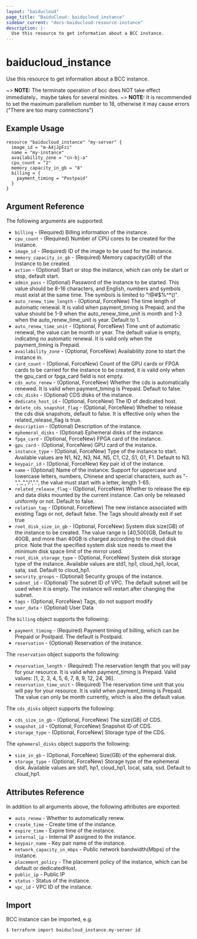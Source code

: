 ```yaml
---
layout: "baiducloud"
page_title: "BaiduCloud: baiducloud_instance"
sidebar_current: "docs-baiducloud-resource-instance"
description: |-
  Use this resource to get information about a BCC instance.
---
```


# baiducloud_instance

Use this resource to get information about a BCC instance.

~> **NOTE:** The terminate operation of bcc does NOT take effect immediately，maybe takes for several minites.
~> **NOTE:** It is recommended to set the maximum parallelism number to 18, otherwise it may cause errors ("There are too many connections")

## Example Usage

```hcl
resource "baiducloud_instance" "my-server" {
  image_id = "m-A4jJpFzi"
  name = "my-instance"
  availability_zone = "cn-bj-a"
  cpu_count = "2"
  memory_capacity_in_gb = "8"
  billing = {
    payment_timing = "Postpaid"
  }
}
```

## Argument Reference

The following arguments are supported:

* `billing` - (Required) Billing information of the instance.
* `cpu_count` - (Required) Number of CPU cores to be created for the instance.
* `image_id` - (Required) ID of the image to be used for the instance.
* `memory_capacity_in_gb` - (Required) Memory capacity(GB) of the instance to be created.
* `action` - (Optional) Start or stop the instance, which can only be start or stop, default start.
* `admin_pass` - (Optional) Password of the instance to be started. This value should be 8-16 characters, and English, numbers and symbols must exist at the same time. The symbols is limited to "!@#$%^*()".
* `auto_renew_time_length` - (Optional, ForceNew) The time length of automatic renewal. It is valid when payment_timing is Prepaid, and the value should be 1-9 when the auto_renew_time_unit is month and 1-3 when the auto_renew_time_unit is year. Default to 1.
* `auto_renew_time_unit` - (Optional, ForceNew) Time unit of automatic renewal, the value can be month or year. The default value is empty, indicating no automatic renewal. It is valid only when the payment_timing is Prepaid.
* `availability_zone` - (Optional, ForceNew) Availability zone to start the instance in.
* `card_count` - (Optional, ForceNew) Count of the GPU cards or FPGA cards to be carried for the instance to be created, it is valid only when the gpu_card or fpga_card field is not empty.
* `cds_auto_renew` - (Optional, ForceNew) Whether the cds is automatically renewed. It is valid when payment_timing is Prepaid. Default to false.
* `cds_disks` - (Optional) CDS disks of the instance.
* `dedicate_host_id` - (Optional, ForceNew) The ID of dedicated host.
* `delete_cds_snapshot_flag` - (Optional, ForceNew) Whether to release the cds disk snapshots, default to false. It is effective only when the related_release_flag is true.
* `description` - (Optional) Description of the instance.
* `ephemeral_disks` - (Optional) Ephemeral disks of the instance.
* `fpga_card` - (Optional, ForceNew) FPGA card of the instance.
* `gpu_card` - (Optional, ForceNew) GPU card of the instance.
* `instance_type` - (Optional, ForceNew) Type of the instance to start. Available values are N1, N2, N3, N4, N5, C1, C2, S1, G1, F1. Default to N3.
* `keypair_id` - (Optional, ForceNew) Key pair id of the instance.
* `name` - (Optional) Name of the instance. Support for uppercase and lowercase letters, numbers, Chinese and special characters, such as "-","_","/",".", the value must start with a letter, length 1-65.
* `related_release_flag` - (Optional, ForceNew) Whether to release the eip and data disks mounted by the current instance. Can only be released uniformly or not. Default to false.
* `relation_tag` - (Optional, ForceNew) The new instance associated with existing Tags or not, default false. The Tags should already exit if set true
* `root_disk_size_in_gb` - (Optional, ForceNew) System disk size(GB) of the instance to be created. The value range is [40,500]GB, Default to 40GB, and more than 40GB is charged according to the cloud disk price. Note that the specified system disk size needs to meet the minimum disk space limit of the mirror used.
* `root_disk_storage_type` - (Optional, ForceNew) System disk storage type of the instance. Available values are std1, hp1, cloud_hp1, local, sata, ssd. Default to cloud_hp1.
* `security_groups` - (Optional) Security groups of the instance.
* `subnet_id` - (Optional) The subnet ID of VPC. The default subnet will be used when it is empty. The instance will restart after changing the subnet.
* `tags` - (Optional, ForceNew) Tags, do not support modify
* `user_data` - (Optional) User Data

The `billing` object supports the following:

* `payment_timing` - (Required) Payment timing of billing, which can be Prepaid or Postpaid. The default is Postpaid.
* `reservation` - (Optional) Reservation of the instance.

The `reservation` object supports the following:

* `reservation_length` - (Required) The reservation length that you will pay for your resource. It is valid when payment_timing is Prepaid. Valid values: [1, 2, 3, 4, 5, 6, 7, 8, 9, 12, 24, 36].
* `reservation_time_unit` - (Required) The reservation time unit that you will pay for your resource. It is valid when payment_timing is Prepaid. The value can only be month currently, which is also the default value.

The `cds_disks` object supports the following:

* `cds_size_in_gb` - (Optional, ForceNew) The size(GB) of CDS.
* `snapshot_id` - (Optional, ForceNew) Snapshot ID of CDS.
* `storage_type` - (Optional, ForceNew) Storage type of the CDS.

The `ephemeral_disks` object supports the following:

* `size_in_gb` - (Optional, ForceNew) Size(GB) of the ephemeral disk.
* `storage_type` - (Optional, ForceNew) Storage type of the ephemeral disk. Available values are std1, hp1, cloud_hp1, local, sata, ssd. Default to cloud_hp1.

## Attributes Reference

In addition to all arguments above, the following attributes are exported:

* `auto_renew` - Whether to automatically renew.
* `create_time` - Create time of the instance.
* `expire_time` - Expire time of the instance.
* `internal_ip` - Internal IP assigned to the instance.
* `keypair_name` - Key pair name of the instance.
* `network_capacity_in_mbps` - Public network bandwidth(Mbps) of the instance.
* `placement_policy` - The placement policy of the instance, which can be default or dedicatedHost.
* `public_ip` - Public IP
* `status` - Status of the instance.
* `vpc_id` - VPC ID of the instance.


## Import

BCC instance can be imported, e.g.

```hcl
$ terraform import baiducloud_instance.my-server id
```

